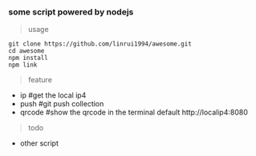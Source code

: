 ### some script powered by nodejs

>usage
```shell
git clone https://github.com/linrui1994/awesome.git
cd awesome
npm install
npm link
```
>feature
- ip       #get the local ip4
- push     #git push collection
- qrcode   #show the qrcode in the terminal default http://localip4:8080

>todo
- other script 